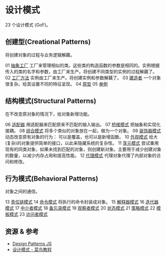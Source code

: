 # 设计模式
23 个设计模式 (GoF)。

## 创建型(Creational Patterns)
将创建对象的过程与业务逻辑解藕。

01 [抽象工厂](./creational/abstract-factory/index.spec.js) 工厂来管理相似的类。这些类的构造函数的参数是相同的。实例根据传入的类的名字和参数，由工厂来生产。将创建不同类型的实例的过程解藕了。
02 [工厂方法](./creational/factory-method/index.spec.js) 实例由工厂来生产。将创建实例和参数解藕了。
03 [建造者](./creational/builder/index.spec.js) 一个对象很复杂。给其设置不同的特征呈现。
04 [原型](./creational/prototype/index.spec.js)
05 [单例](./creational/singleton/index.spec.js)

## 结构模式(Structural Patterns)
在不改变原对象的情况下，给对象新增功能。

06 [适配器](structural/adapt/index.spec.js) 用适配器来匹配原来不匹配的输入输出。
07 [桥接模式](structural/bridge/index.spec.js) 把抽象和实现化接耦。
08 [组合模式](structural/composite/index.spec.js) 将多个类似的对象放在一起，做为一个对象。
09 [装饰器模式](structural/decorate/index.spec.js) 动态改变原有对象的行为： 可以是覆盖，也可以是新增函数。
10 [外观模式](structural/facade/index.spec.js) 给大(复杂)的对象提供简单的接口，以此来隐藏系统的复杂性。
11 [享元模式](structural/flyweight/index.spec.js) 尝试重用现有的同类对象，如果未找到匹配的对象，则创建新对象。主要用于减少创建对象的数量，以减少内存占用和提高性能。
12 [代理模式](structural/proxy/index.spec.js) 代理对象代理了内部对象的访问和修改。

## 行为模式(Behavioral Patterns)
对象之间的通信。

13 [责任链模式](behavioral/chain-of-resp/index.spec.js)
14 [命令模式](behavioral/command/index.spec.js) 将执行的命令封装成对象。
15 [解释器模式](behavioral/interpreter/index.spec.js)
16 [迭代器模式](behavioral/iterator/index.spec.js)
17 [中介者模式](behavioral/mediator/index.spec.js)
18 [备忘录模式](behavioral/memento/index.spec.js)
19 [观察者模式](behavioral/observer/index.spec.js)
20 [状态模式](behavioral/state/index.spec.js)
21 [策略模式](behavioral/strategy/index.spec.js)
22 [模板模式](behavioral/template/index.spec.js)
23 [访问者模式](behavioral/visitor/index.spec.js)


## 资源 & 参考
* [Design Patterns JS](https://github.com/fbeline/design-patterns-JS)
* [设计模式 - 菜鸟教程](https://www.runoob.com/design-pattern/design-pattern-tutorial.html)
